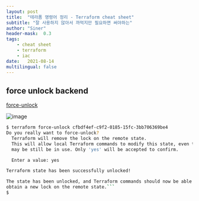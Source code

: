 ```yaml
---
layout: post
title:  "테라폼 명령어 정리 - Terraform cheat sheet"
subtitle: "잘 사용하지 않아서 까먹지만 필요하면 써야하는"
author: "Siner"
header-mask:  0.3
tags:
    - cheat sheet
    - terraform
    - iac
date:   2021-08-14
multilingual: false
---
```


## force unlock backend
[force-unlock](https://www.terraform.io/docs/cli/commands/force-unlock.html)

![image](https://user-images.githubusercontent.com/34048253/129446247-056cd731-d263-4e57-81e3-4ebd2916a5c4.png)

```bash
$ terraform force-unlock cfbdf4ef-c9f2-0185-15fc-3bb706369be4      
Do you really want to force-unlock?
  Terraform will remove the lock on the remote state.
  This will allow local Terraform commands to modify this state, even though it
  may be still be in use. Only 'yes' will be accepted to confirm.

  Enter a value: yes

Terraform state has been successfully unlocked!

The state has been unlocked, and Terraform commands should now be able to
obtain a new lock on the remote state.```
$

